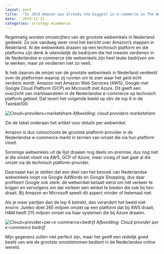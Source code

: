 ```yaml
---
layout: post
title:  "In 2019 Amazon was already the biggest in e-commerce in The Netherlands"
date:   2019-11-11
categories: strategy ecommerce
---
```


Regelmatig worden omzetcijfers van de grootste webwinkels in Nederland gedeeld. Zo ook vandaag weer rond het bericht over Amazon’s stappen in Nederland. Al die webwinkels draaien  op een technisch platform en die platforms zijn denk ik uiteindelijk de bedrijven die het meeste verdienen in de Nederlandse e-commerce (de webwinkels zijn heel leuke bedrijven om te werken, maar ze verdienen niet zo veel).

Ik heb daarom de omzet van de grootste webwinkels in Nederland verdeeld over de platformen waarop zij runnen om te zien waar het geld écht verdient wordt: Amazon met Amazon Web Services (AWS), Google met Google Cloud Platform (GCP) en Microsoft met Azure. Dit geeft een overzicht van marktaandelen in de Nederlandse e-commerce op technisch platform gebied. Dat levert het volgende beeld op obv de top 6 in de Twinkle100:

![Cloud+providers+marketshare](https://user-images.githubusercontent.com/5676977/134803821-c2d46072-e196-4ca4-846a-93dbf1ca4e29.jpg)
_Afbeelding: cloud providers marketshare_

Zie de tabel onderaan het artikel voor details per webwinkel.

Amazon is dus ruimschoots de grootste platform-provider in de Nederlandse e-commerce markt in termen van omzet die via hun platform vloeit.

Sommige webwinkels uit de lijst draaien nog deels on-premise, dus nog niet al die omzet vloeit via AWS, GCP of Azure, maar vroeg of laat gaat al die omzet via de technisch platform-provider.

Daarnaast kan je stellen dat een deel van het bezoek van Nederlandse webwinkels loopt via Google AdWords en Google Shopping, dus daar profiteert Google ook sterk: de webwinkel betaalt eerst om het verkeer te krijgen en vervolgens om dat verkeer een winkel te bieden die ook bij hen draait. Bij Amazon en Microsoft speelt dit aspect minder of helemaal niet.

Als je meer partijen dan de top 6 betrekt, dan verandert het beeld niet enorm: Jumbo doet 265 miljoen omzet op een platform dat bij AWS draait, H&M heeft 215 miljoen omzet via haar systemen die bij Azure draaien.

![Cloud+provider+per+e-commerce+bedrijf](https://user-images.githubusercontent.com/5676977/134803891-ce58a814-4bb6-4294-9fb5-3b646266f7d0.png)
_Afbeelding: Cloud provider per e-commerce bedrijf_

Mijn gegevens zullen niet perfect zijn, maar het geeft een redelijk goed beeld van wie de grootste omzetstromen bedient in de Nederlandse online wereld.

[Dit artikel is oorspronkelijk gepost op LinkedIn]: [https://www.linkedin.com/pulse/3-cloud-providers-doen-goede-zaken-bij-nederlandse-arjen-de-ruiter/]

